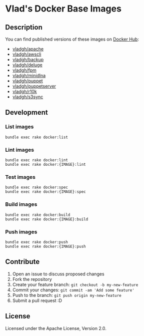 # Vlad's Docker Base Images

## Description

You can find published versions of these images on [Docker Hub](https://hub.docker.com/r/vladgh):

* [vladgh/apache](https://hub.docker.com/r/vladgh/apache)
* [vladgh/awscli](https://hub.docker.com/r/vladgh/awscli)
* [vladgh/backup](https://hub.docker.com/r/vladgh/backup)
* [vladgh/deluge](https://hub.docker.com/r/vladgh/deluge)
* [vladgh/fpm](https://hub.docker.com/r/vladgh/fpm)
* [vladgh/minidlna](https://hub.docker.com/r/vladgh/minidlna)
* [vladgh/puppet](https://hub.docker.com/r/vladgh/puppet)
* [vladgh/puppetserver](https://hub.docker.com/r/vladgh/puppetserver)
* [vladgh/r10k](https://hub.docker.com/r/vladgh/r10k)
* [vladgh/s3sync](https://hub.docker.com/r/vladgh/s3sync)

## Development

### List images

```
bundle exec rake docker:list
```

### Lint images

```
bundle exec rake docker:lint
bundle exec rake docker:{IMAGE}:lint
```

### Test images

```
bundle exec rake docker:spec
bundle exec rake docker:{IMAGE}:spec
```

### Build images

```
bundle exec rake docker:build
bundle exec rake docker:{IMAGE}:build
```

### Push images

```
bundle exec rake docker:push
bundle exec rake docker:{IMAGE}:push
```

## Contribute

1. Open an issue to discuss proposed changes
2. Fork the repository
3. Create your feature branch: `git checkout -b my-new-feature`
4. Commit your changes: `git commit -am 'Add some feature'`
5. Push to the branch: `git push origin my-new-feature`
6. Submit a pull request :D

## License
Licensed under the Apache License, Version 2.0.
